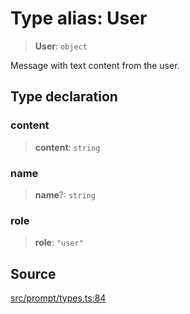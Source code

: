 # Type alias: User

> **User**: `object`

Message with text content from the user.

## Type declaration

### content

> **content**: `string`

### name

> **name**?: `string`

### role

> **role**: `"user"`

## Source

[src/prompt/types.ts:84](https://github.com/dexaai/llm-tools/blob/0d08c9c/src/prompt/types.ts#L84)
